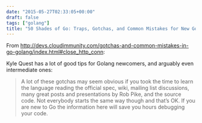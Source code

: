 ```yaml
---
date: "2015-05-27T02:33:05+00:00"
draft: false
tags: ["golang"]
title: "50 Shades of Go: Traps, Gotchas, and Common Mistakes for New Golang Devs"
---
```

From http://devs.cloudimmunity.com/gotchas-and-common-mistakes-in-go-golang/index.html#close_http_conn:



Kyle Quest has a lot of good tips for Golang newcomers, and arguably even intermediate ones:

> A lot of these gotchas may seem obvious if you took the time to learn the language reading the official spec, wiki, mailing list discussions, many great posts and presentations by Rob Pike, and the source code. Not everybody starts the same way though and that’s OK. If you are new to Go the information here will save you hours debugging your code.
